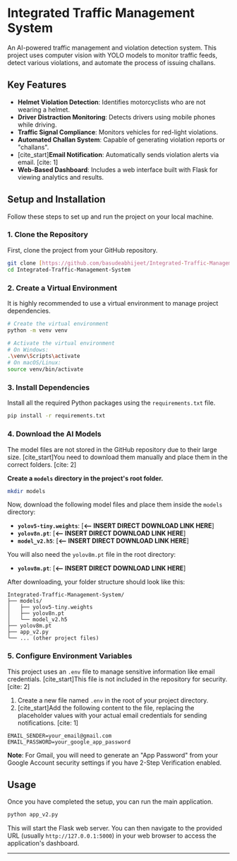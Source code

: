 # Integrated Traffic Management System

An AI-powered traffic management and violation detection system. This project uses computer vision with YOLO models to monitor traffic feeds, detect various violations, and automate the process of issuing challans.

## Key Features

- **Helmet Violation Detection**: Identifies motorcyclists who are not wearing a helmet.
- **Driver Distraction Monitoring**: Detects drivers using mobile phones while driving.
- **Traffic Signal Compliance**: Monitors vehicles for red-light violations.
- **Automated Challan System**: Capable of generating violation reports or "challans".
- [cite_start]**Email Notification**: Automatically sends violation alerts via email. [cite: 1]
- **Web-Based Dashboard**: Includes a web interface built with Flask for viewing analytics and results.

## Setup and Installation

Follow these steps to set up and run the project on your local machine.

### 1. Clone the Repository

First, clone the project from your GitHub repository.

```bash
git clone [https://github.com/basudeabhijeet/Integrated-Traffic-Management-System.git](https://github.com/basudeabhijeet/Integrated-Traffic-Management-System.git)
cd Integrated-Traffic-Management-System
```

### 2. Create a Virtual Environment

It is highly recommended to use a virtual environment to manage project dependencies.

```bash
# Create the virtual environment
python -m venv venv

# Activate the virtual environment
# On Windows:
.\venv\Scripts\activate
# On macOS/Linux:
source venv/bin/activate
```

### 3. Install Dependencies

Install all the required Python packages using the `requirements.txt` file.

```bash
pip install -r requirements.txt
```

### 4. Download the AI Models

The model files are not stored in the GitHub repository due to their large size. [cite_start]You need to download them manually and place them in the correct folders. [cite: 2]

**Create a `models` directory in the project's root folder.**

```bash
mkdir models
```

Now, download the following model files and place them inside the `models` directory:

- **`yolov5-tiny.weights`**: [**<-- INSERT DIRECT DOWNLOAD LINK HERE**]
- **`yolov8n.pt`**: [**<-- INSERT DIRECT DOWNLOAD LINK HERE**]
- **`model_v2.h5`**: [**<-- INSERT DIRECT DOWNLOAD LINK HERE**]

You will also need the `yolov8m.pt` file in the root directory:

- **`yolov8m.pt`**: [**<-- INSERT DIRECT DOWNLOAD LINK HERE**]

After downloading, your folder structure should look like this:

```
Integrated-Traffic-Management-System/
├── models/
│   ├── yolov5-tiny.weights
│   ├── yolov8n.pt
│   └── model_v2.h5
├── yolov8m.pt
├── app_v2.py
└── ... (other project files)
```

### 5. Configure Environment Variables

This project uses an `.env` file to manage sensitive information like email credentials. [cite_start]This file is not included in the repository for security. [cite: 2]

1.  Create a new file named `.env` in the root of your project directory.
2.  [cite_start]Add the following content to the file, replacing the placeholder values with your actual email credentials for sending notifications. [cite: 1]

```env
EMAIL_SENDER=your_email@gmail.com
EMAIL_PASSWORD=your_google_app_password
```
**Note**: For Gmail, you will need to generate an "App Password" from your Google Account security settings if you have 2-Step Verification enabled.

## Usage

Once you have completed the setup, you can run the main application.

```bash
python app_v2.py
```

This will start the Flask web server. You can then navigate to the provided URL (usually `http://127.0.0.1:5000`) in your web browser to access the application's dashboard.

---
````
